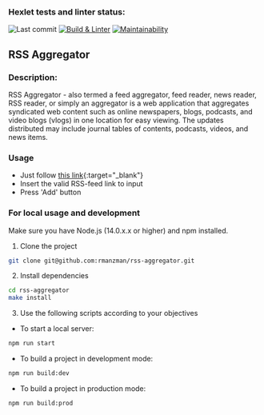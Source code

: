 ### Hexlet tests and linter status:
![Last commit](https://img.shields.io/github/last-commit/rmanzman/frontend-project-11?color=32c854)
[![Build & Linter](https://github.com/rmanzman/frontend-project-11/actions/workflows/rss.yml/badge.svg)](https://github.com/rmanzman/frontend-project-11/actions/workflows/rss.yml)
[![Maintainability](https://api.codeclimate.com/v1/badges/56f66170042834bb263e/maintainability)](https://codeclimate.com/github/rmanzman/frontend-project-11/maintainability)

## RSS Aggregator

### Description:
RSS Aggregator - also termed a feed aggregator, feed reader, news reader, RSS reader, or simply an aggregator is a web application that aggregates syndicated web content such as online newspapers, blogs, podcasts, and video blogs (vlogs) in one location for easy viewing. The updates distributed may include journal tables of contents, podcasts, videos, and news items.

### Usage
- Just follow [this link](https://rss-aggregator-rmanzman.vercel.app/){:target="_blank"}
- Insert the valid RSS-feed link to input
- Press 'Add' button

### For local usage and development
Make sure you have Node.js (14.0.x.x or higher) and npm installed.

1. Clone the project
```bash
git clone git@github.com:rmanzman/rss-aggregator.git
```
2. Install dependencies
```bash
cd rss-aggregator
make install
```
3. Use the following scripts according to your objectives
- To start a local server:
```bash
npm run start
```
- To build a project in development mode:
```bash
npm run build:dev
```
- To build a project in production mode:
```bash
npm run build:prod
```
